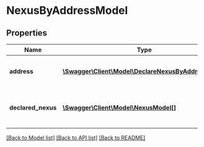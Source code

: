 # NexusByAddressModel

## Properties
Name | Type | Description | Notes
------------ | ------------- | ------------- | -------------
**address** | [**\Swagger\Client\Model\DeclareNexusByAddressModel**](DeclareNexusByAddressModel.md) | The address that was provided by the user in the call to &#x60;DeclareNexusByAddress&#x60; | [optional] 
**declared_nexus** | [**\Swagger\Client\Model\NexusModel[]**](NexusModel.md) | List of all nexus objects that were affected by declaring nexus at the address specified  by &#x60;address&#x60;. | [optional] 

[[Back to Model list]](../README.md#documentation-for-models) [[Back to API list]](../README.md#documentation-for-api-endpoints) [[Back to README]](../README.md)


